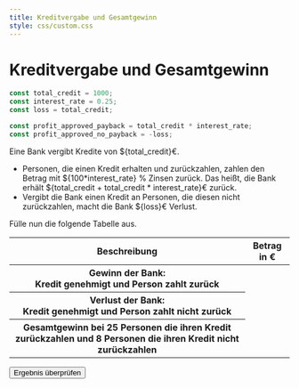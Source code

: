 ```yaml
---
title: Kreditvergabe und Gesamtgewinn
style: css/custom.css
---
```


# Kreditvergabe und Gesamtgewinn

```js
const total_credit = 1000;
const interest_rate = 0.25;
const loss = total_credit;

const profit_approved_payback = total_credit * interest_rate;
const profit_approved_no_payback = -loss;
```

Eine Bank vergibt Kredite von ${total_credit}€.

- Personen, die einen Kredit erhalten und zurückzahlen, zahlen den Betrag mit ${100*interest_rate} \% Zinsen zurück. Das heißt, die Bank erhält ${total_credit + total_credit * interest_rate}€ zurück.
- Vergibt die Bank einen Kredit an Personen, die diesen nicht zurückzahlen, macht die Bank ${loss}€ Verlust.

<div class="tip" label="Aufgabe">Fülle nun die folgende Tabelle aus.</div>

<div class="table-container">
  <table id="creditTable">
    <thead>
      <tr>
        <th>Beschreibung</th>
        <th>Betrag in €</th>
      </tr>
    </thead>
    <tbody>
      <tr>
        <th>Gewinn der Bank:<br />Kredit genehmigt und Person zahlt zurück</th>
        <td contenteditable="true" data-correct=250 onkeypress="return event.charCode >= 48 && event.charCode <= 57 || event.charCode === 45"></td>
      </tr>
      <tr>
        <th>
          Verlust der Bank:<br />Kredit genehmigt und Person zahlt nicht zurück
        </th>
        <td contenteditable="true" data-correct="${profit_approved_no_payback}" onkeypress="return event.charCode >= 48 && event.charCode <= 57 || event.charCode === 45"></td>
      </tr>
      <tr>
        <th>
          Gesamtgewinn bei 25 Personen die ihren Kredit zurückzahlen und 8
          Personen die ihren Kredit nicht zurückzahlen
        </th>
        <td contenteditable="true" data-correct="23750" onkeypress="return event.charCode >= 48 && event.charCode <= 57 || event.charCode === 45"></td>
      </tr>
    </tbody>
  </table>
</div>

<button id="validateButton" class="btn btn-primary">Ergebnis überprüfen</button>

<script>
document.addEventListener('DOMContentLoaded', function() {
  const validateButton = document.getElementById('validateButton');
  
  validateButton.addEventListener('click', function() {
    document.querySelectorAll('#creditTable td[contenteditable]').forEach(cell => {
      const correctValue = parseInt(cell.getAttribute('data-correct'));
      const userValue = parseInt(cell.textContent.trim());
      
      if (isNaN(userValue)) {
        cell.style.backgroundColor = '#ffebee';  // Light red for invalid input
      } else if (userValue === correctValue) {
        cell.style.backgroundColor = '#e8f5e9';  // Light green for correct
      } else {
        cell.style.backgroundColor = '#ffebee';  // Light red for wrong answer
      }
    });
  });
});
</script>
